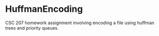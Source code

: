 # HuffmanEncoding

CSC 207 homework assignment involving encoding a file using huffman trees and priority queues.
